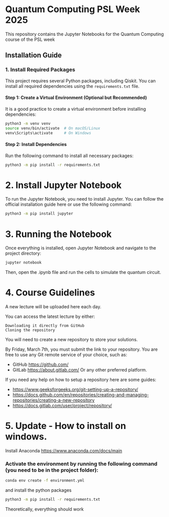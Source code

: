# Quantum Computing PSL Week 2025

This repository contains the Jupyter Notebooks for the Quantum Computing course of the PSL week

## Installation Guide

### 1. Install Required Packages

This project requires several Python packages, including Qiskit. You can install all required dependencies using the `requirements.txt` file.

#### **Step 1: Create a Virtual Environment (Optional but Recommended)**
It is a good practice to create a virtual environment before installing dependencies:

```bash
python3 -m venv venv
source venv/bin/activate  # On macOS/Linux
venv\Scripts\activate     # On Windows
```

#### Step 2: Install Dependencies

Run the following command to install all necessary packages:

```bash
python3 -m pip install -r requirements.txt
```

# 2. Install Jupyter Notebook

To run the Jupyter Notebook, you need to install Jupyter. You can follow the official installation guide here or use the following command:

```bash
python3 -m pip install jupyter
```


# 3. Running the Notebook

Once everything is installed, open Jupyter Notebook and navigate to the project directory:

```bash
jupyter notebook
```

Then, open the .ipynb file and run the cells to simulate the quantum circuit.

# 4. Course Guidelines

A new lecture will be uploaded here each day.

You can access the latest lecture by either:

    Downloading it directly from GitHub
    Cloning the repository

You will need to create a new repository to store your solutions.

By Friday, March 7th, you must submit the link to your repository.
You are free to use any Git remote service of your choice, such as:
- GitHub https://github.com/
- GitLab https://about.gitlab.com/
Or any other preferred platform.

If you need any help on how to setup a repository here are some guides:
- https://www.geeksforgeeks.org/git-setting-up-a-repository/
- https://docs.github.com/en/repositories/creating-and-managing-repositories/creating-a-new-repository
- https://docs.gitlab.com/user/project/repository/

# 5. Update - How to install on windows.
Install Anaconda https://www.anaconda.com/docs/main

### Activate the environment by running the following command (you need to be in the project folder):

```bash
conda env create -f environment.yml
```

and install the python packages
```bash
python3 -m pip install -r requirements.txt
```

Theoretically, everything should work